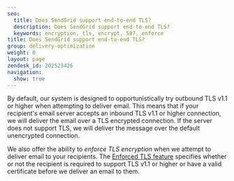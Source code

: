 ```yaml
---
seo:
  title: Does SendGrid support end-to-end TLS?
  description: Does SendGrid support end-to-end TLS?
  keywords: encryption, tls, encrypt, 587, enforce
title: Does SendGrid support end-to-end TLS?
group: delivery-optimization
weight: 0
layout: page
zendesk_id: 202523426
navigation:
  show: true
---
```


By default, our system is designed to opportunistically try outbound TLS v1.1 or higher when attempting to deliver email. This means that if your recipient's email server accepts an inbound TLS v1.1 or higher connection, we will deliver the email over a TLS encrypted connection. If the server does not support TLS, we will deliver the message over the default unencrypted connection.

We also offer the ability to _enforce TLS encryption_ when we attempt to deliver email to your recipients. The [Enforced TLS feature](https://sendgrid.api-docs.io/v3.0/settings-enforced-tls) specifies whether or not the recipient is required to support TLS v1.1 or higher or have a valid certificate before we deliver an email to them.
